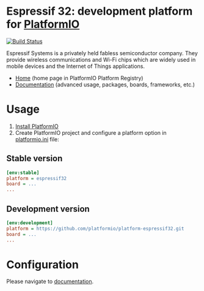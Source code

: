 # Espressif 32: development platform for [PlatformIO](http://platformio.org)

[![Build Status](https://github.com/platformio/platform-espressif32/workflows/Examples/badge.svg)](https://github.com/platformio/platform-espressif32/actions)

Espressif Systems is a privately held fabless semiconductor company. They provide wireless communications and Wi-Fi chips which are widely used in mobile devices and the Internet of Things applications.

* [Home](http://platformio.org/platforms/espressif32) (home page in PlatformIO Platform Registry)
* [Documentation](http://docs.platformio.org/page/platforms/espressif32.html) (advanced usage, packages, boards, frameworks, etc.)

# Usage

1. [Install PlatformIO](http://platformio.org)
2. Create PlatformIO project and configure a platform option in [platformio.ini](http://docs.platformio.org/page/projectconf.html) file:

## Stable version

```ini
[env:stable]
platform = espressif32
board = ...
...
```

## Development version

```ini
[env:development]
platform = https://github.com/platformio/platform-espressif32.git
board = ...
...
```

# Configuration

Please navigate to [documentation](http://docs.platformio.org/page/platforms/espressif32.html).
